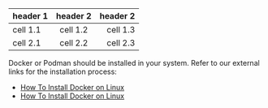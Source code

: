 | header 1 | header 2 | header 2 |
| :------- | :------: | -------: |
| cell 1.1 | cell 1.2 | cell 1.3 |
| cell 2.1 | cell 2.2 | cell 2.3 |   


Docker or Podman should be installed in your system. Refer to our external links for the installation process:

- [How To Install Docker on Linux](https://cloudspinX.com/how-to-install-docker-on-linux/ "How To Install Docker on Linux")
- [How To Install Docker on Linux](https://cloudspinX.com/?s=install+podman "How To Install Docker on Linux")